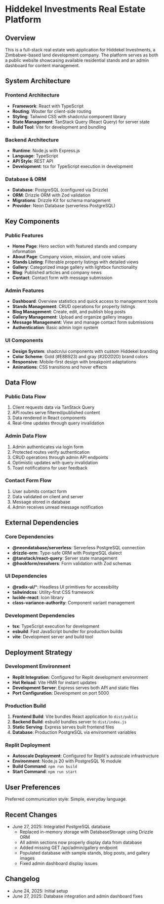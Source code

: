 # Hiddekel Investments Real Estate Platform

## Overview

This is a full-stack real estate web application for Hiddekel Investments, a Zimbabwe-based land development company. The platform serves as both a public website showcasing available residential stands and an admin dashboard for content management.

## System Architecture

### Frontend Architecture
- **Framework**: React with TypeScript
- **Routing**: Wouter for client-side routing
- **Styling**: Tailwind CSS with shadcn/ui component library
- **State Management**: TanStack Query (React Query) for server state
- **Build Tool**: Vite for development and bundling

### Backend Architecture
- **Runtime**: Node.js with Express.js
- **Language**: TypeScript
- **API Style**: REST API
- **Development**: tsx for TypeScript execution in development

### Database & ORM
- **Database**: PostgreSQL (configured via Drizzle)
- **ORM**: Drizzle ORM with Zod validation
- **Migrations**: Drizzle Kit for schema management
- **Provider**: Neon Database (serverless PostgreSQL)

## Key Components

### Public Features
- **Home Page**: Hero section with featured stands and company information
- **About Page**: Company vision, mission, and core values
- **Stands Listing**: Filterable property listings with detailed views
- **Gallery**: Categorized image gallery with lightbox functionality
- **Blog**: Published articles and company news
- **Contact**: Contact form with message submission

### Admin Features
- **Dashboard**: Overview statistics and quick access to management tools
- **Stands Management**: CRUD operations for property listings
- **Blog Management**: Create, edit, and publish blog posts
- **Gallery Management**: Upload and organize gallery images
- **Message Management**: View and manage contact form submissions
- **Authentication**: Basic admin login system

### UI Components
- **Design System**: shadcn/ui components with custom Hiddekel branding
- **Color Scheme**: Gold (#E8B923) and gray (#2D2D2D) brand colors
- **Responsive**: Mobile-first design with breakpoint adaptations
- **Animations**: CSS transitions and hover effects

## Data Flow

### Public Data Flow
1. Client requests data via TanStack Query
2. API routes serve filtered/published content
3. Data rendered in React components
4. Real-time updates through query invalidation

### Admin Data Flow
1. Admin authenticates via login form
2. Protected routes verify authentication
3. CRUD operations through admin API endpoints
4. Optimistic updates with query invalidation
5. Toast notifications for user feedback

### Contact Form Flow
1. User submits contact form
2. Data validated on client and server
3. Message stored in database
4. Admin receives unread message notification

## External Dependencies

### Core Dependencies
- **@neondatabase/serverless**: Serverless PostgreSQL connection
- **drizzle-orm**: Type-safe ORM with PostgreSQL dialect
- **@tanstack/react-query**: Server state management
- **@hookform/resolvers**: Form validation with Zod schemas

### UI Dependencies
- **@radix-ui/***: Headless UI primitives for accessibility
- **tailwindcss**: Utility-first CSS framework
- **lucide-react**: Icon library
- **class-variance-authority**: Component variant management

### Development Dependencies
- **tsx**: TypeScript execution for development
- **esbuild**: Fast JavaScript bundler for production builds
- **vite**: Development server and build tool

## Deployment Strategy

### Development Environment
- **Replit Integration**: Configured for Replit development environment
- **Hot Reload**: Vite HMR for instant updates
- **Development Server**: Express serves both API and static files
- **Port Configuration**: Development on port 5000

### Production Build
1. **Frontend Build**: Vite bundles React application to `dist/public`
2. **Backend Build**: esbuild bundles server to `dist/index.js`
3. **Static Serving**: Express serves built frontend files
4. **Database**: Production PostgreSQL via environment variables

### Replit Deployment
- **Autoscale Deployment**: Configured for Replit's autoscale infrastructure
- **Environment**: Node.js 20 with PostgreSQL 16 module
- **Build Command**: `npm run build`
- **Start Command**: `npm run start`

## User Preferences

Preferred communication style: Simple, everyday language.

## Recent Changes

- June 27, 2025: Integrated PostgreSQL database
  - Replaced in-memory storage with DatabaseStorage using Drizzle ORM
  - All admin sections now properly display data from database
  - Added missing GET /api/admin/gallery endpoint
  - Populated database with sample stands, blog posts, and gallery images
  - Fixed admin dashboard display issues

## Changelog

- June 24, 2025: Initial setup
- June 27, 2025: Database integration and admin dashboard fixes